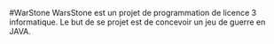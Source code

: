 #WarStone
WarsStone est un projet de programmation de licence 3 informatique.
Le but de se projet est de concevoir un jeu de guerre en JAVA.